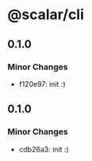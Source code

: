 # @scalar/cli

## 0.1.0

### Minor Changes

- f120e97: init :)

## 0.1.0

### Minor Changes

- cdb26a3: init :)
